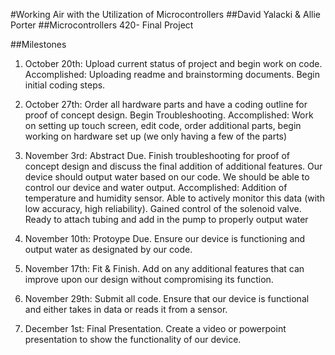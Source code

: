 #Working Air with the Utilization of Microcontrollers
##David Yalacki & Allie Porter
##Microcontrollers 420- Final Project

##Milestones

1. October 20th: Upload current status of project and begin work on code.
Accomplished: Uploading readme and brainstorming documents. Begin initial coding steps.

2. October 27th: Order all hardware parts and have a coding outline for proof of concept design. Begin Troubleshooting.
Accomplished: Work on setting up touch screen, edit code, order additional parts, begin working on hardware set up (we only having a few of the parts)
3. November 3rd: Abstract Due. Finish troubleshooting for proof of concept design and discuss the final addition of additional features. Our device should output water based on our code. We should be able to control our device and water output.
Accomplished: Addition of temperature and humidity sensor. Able to actively monitor this data (with low accuracy, high reliability). Gained control of the solenoid valve. Ready to attach tubing and add in the pump to properly output water 

4. November 10th: Protoype Due. Ensure our device is functioning and output water as designated by our code.
5. November 17th: Fit & Finish. Add on any additional features that can improve upon our design without compromising its function.
6. November 29th: Submit all code. Ensure that our device is functional and either takes in data or reads it from a sensor.
7. December 1st: Final Presentation. Create a video or powerpoint presentation to show the functionality of our device.
